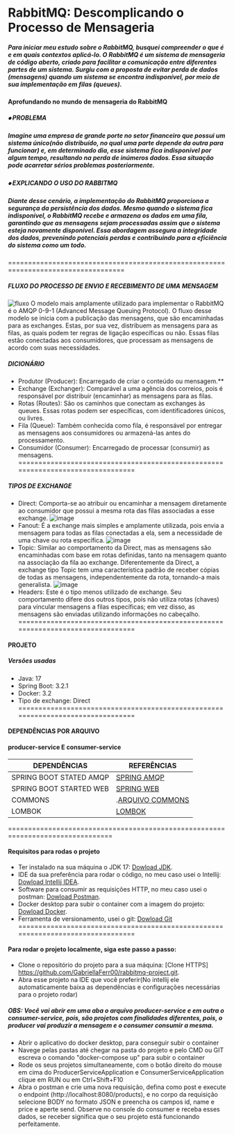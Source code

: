 # RabbitMQ: Descomplicando o Processo de Mensageria

##### **Para iniciar meu estudo sobre o RabbitMQ, busquei compreender o que é e em quais contextos aplicá-lo. O RabbitMQ é um sistema de mensageria de código aberto, criado para facilitar a comunicação entre diferentes partes de um sistema. Surgiu com a proposta de evitar perda de dados (mensagens) quando um sistema se encontra indisponível, por meio de sua implementação em filas (queues).**

#### **Aprofundando no mundo de mensageria do RabbitMQ**
##### **⦁ PROBLEMA**
##### **Imagine uma empresa de grande porte no setor financeiro que possui um sistema único(não distribuído, no qual uma parte depende da outra para funcionar) e, em determinado dia, esse sistema fica indisponível por algum tempo, resultando na perda de inúmeros dados. Essa situação pode acarretar sérios problemas posteriormente.**
##### **⦁ EXPLICANDO O USO DO RABBITMQ**
##### **Diante desse cenário, a implementação do RabbitMQ proporciona a segurança da persistência dos dados. Mesmo quando o sistema fica indisponível, o RabbitMQ recebe e armazena os dados em uma fila, garantindo que as mensagens sejam processadas assim que o sistema esteja novamente disponível. Essa abordagem assegura a integridade dos dados, prevenindo potenciais perdas e contribuindo para a eficiência do sistema como um todo.**
===================================================================================
##### **FLUXO DO PROCESSO DE ENVIO E RECEBIMENTO DE UMA MENSAGEM**
![fluxo](https://enzochang.com/rabbitmq-introduction/rabbitmq_architecture.png)
O modelo mais amplamente utilizado para implementar o RabbitMQ é o AMQP 0-9-1 (Advanced Message Queuing Protocol). O fluxo desse modelo se inicia com a publicação das mensagens, que são encaminhadas para as exchanges. Estas, por sua vez, distribuem as mensagens para as filas, as quais podem ter regras de ligação específicas ou não. Essas filas estão conectadas aos consumidores, que processam as mensagens de acordo com suas necessidades.
##### **DICIONÁRIO**
* Produtor (Producer): Encarregado de criar o conteúdo ou mensagem.**
* Exchange (Exchanger): Comparável a uma agência dos correios, pois é responsável por distribuir (encaminhar) as mensagens para as filas.
* Rotas (Routes): São os caminhos que conectam as exchanges às queues. Essas rotas podem ser específicas, com identificadores únicos, ou livres.
* Fila (Queue): Também conhecida como fila, é responsável por entregar as mensagens aos consumidores ou armazená-las antes do processamento.
* Consumidor (Consumer): Encarregado de processar (consumir) as mensagens.
================================================================================
##### **TIPOS DE EXCHANGE**
* Direct: Comporta-se ao atribuir ou encaminhar a mensagem diretamente ao consumidor que possui a mesma rota das filas associadas a esse exchange.
![image](https://github.com/GabriellaFerr00/rabbitmq-project/assets/86236510/53902edd-7667-4ba2-8551-ec076bdbcdd6)
* Fanout: É a exchange mais simples e amplamente utilizada, pois envia a mensagem para todas as filas conectadas a ela, sem a necessidade de uma chave ou rota específica.
![image](https://github.com/GabriellaFerr00/rabbitmq-project/assets/86236510/0d77c23c-40d4-48db-8e46-529002b63ddb)
* Topic: Similar ao comportamento da Direct, mas as mensagens são encaminhadas com base em rotas definidas, tanto na mensagem quanto na associação da fila ao exchange. Diferentemente da Direct, a exchange tipo Topic tem uma característica padrão de receber cópias de todas as mensagens, independentemente da rota, tornando-a mais generalista.
![image](https://github.com/GabriellaFerr00/rabbitmq-project/assets/86236510/9e33dfee-76d2-42a7-a5ab-d01de1be52a1)
* Headers: Este é o tipo menos utilizado de exchange. Seu comportamento difere dos outros tipos, pois não utiliza rotas (chaves) para vincular mensagens a filas específicas; em vez disso, as mensagens são enviadas utilizando informações no cabeçalho.
================================================================================
#### **PROJETO**
##### **Versões usadas**
* Java: 17
* Spring Boot: 3.2.1
* Docker: 3.2
* Tipo de exchange: Direct
================================================================================
#### **DEPENDÊNCIAS POR ARQUIVO**
#### **producer-service E consumer-service**
DEPENDÊNCIAS              | REFERÊNCIAS
------------------------- | -----------
SPRING BOOT STATED AMQP   | [SPRING AMQP](https://mvnrepository.com/artifact/org.springframework.boot/spring-boot-starter-amqp)
SPRING BOOT STARTED WEB   | [SPRING WEB](https://mvnrepository.com/artifact/org.springframework.boot/spring-boot-starter-web)
COMMONS                   | .[ARQUIVO COMMONS](https://github.com/GabriellaFerr00/rabbitmq-project/tree/main/commons/commons)
LOMBOK                    | [LOMBOK](https://mvnrepository.com/artifact/org.projectlombok/lombok)

================================================================================
#### **Requisitos para rodas o projeto**
* Ter instalado na sua máquina o JDK 17: [Dowload JDK](https://www.oracle.com/br/java/technologies/downloads/#java17).
* IDE da sua preferência para rodar o código, no meu caso usei o Intellij: [Dowload Intellij IDEA](https://pages.github.com/](https://www.jetbrains.com/idea/download/?section=windows)https://www.jetbrains.com/idea/download/?section=windows).
* Software para consumir as requisições HTTP, no meu caso usei o postman: [Dowload Postman](https://www.postman.com/downloads/).
* Docker desktop para subir o container com a imagem do projeto: [Dowload Docker](https://www.docker.com/products/docker-desktop/).
* Ferramenta de versionamento, usei o git: [Dowload Git](https://git-scm.com/)
================================================================================
#### **Para rodar o projeto localmente, siga este passo a passo:**
* Clone o repositório do projeto para a sua máquina: [Clone HTTPS] https://github.com/GabriellaFerr00/rabbitmq-project.git.
* Abra esse projeto na IDE que você preferir(No intellij ele automaticamente baixa as dependências e configurações necessárias para o projeto rodar)
##### **OBS: Você vai abrir em uma aba o arquivo producer-service e em outra o consumer-service, pois, são projetos com finalidades diferentes, pois, o producer vai produzir a mensagem e o consumer consumir a mesma.**
* Abrir o aplicativo do docker desktop, para conseguir subir o container
* Navege pelas pastas até chegar na pasta do projeto e pelo CMD ou GIT escreva o comando "docker-compose up" para subir o container
* Rode os seus projetos simultaneamente, com o botão direito do mouse em cima do ProducerServiceApplication e ConsumerServiceApplication clique em RUN ou em Ctrl+Shift+F10
* Abra o postman e crie uma nova requisição, defina como post e execute o endpoint (http://localhost:8080/products), e no corpo da requisição selecione BODY no formato JSON e preencha os campos id, name e price e aperte send. Observe no console do consumer e receba esses dados, se receber significa que o seu projeto está funcionando perfeitamente.
